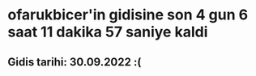 # ofarukbicer'in gidisine son 4 gun 6 saat 11 dakika 57 saniye kaldi

## Gidis tarihi: 30.09.2022 :(